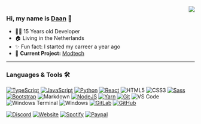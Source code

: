 <h1 align="center" style="display:none;"></h1>

<img align="right" src="https://github-readme-stats.vercel.app/api?username=DaanGamesDG&hide_border=true&hide_rank=true&show_icons=true&theme=dark&title_color=ffffff&hide_border=true&locale=en">

### Hi, my name is [Daan][website] 👋

- 👨‍💻 15 Years old Developer
- 🏠 Living in the Netherlands
- ✨ Fun fact: I started my carreer a year ago
- 🚧 **Current Project:** [Modtech](https://modtech.app)  

---



### Languages & Tools 🛠

[![TypeScript](https://img.shields.io/badge/-TypeScript-2F74C0?style=flat-square&logo=typescript&logoColor=fff)](https://www.typescriptlang.org/)
[![JavaScript](https://img.shields.io/badge/-JavaScript-EFD81D?style=flat-square&logo=javascript&logoColor=000)](https://www.javascript.com/)
[![Python](http://img.shields.io/badge/-Python-3776AB?style=flat-square&logo=python&logoColor=fff)](https://www.python.org/)
[![React](https://img.shields.io/badge/-React-61DAFB?style=flat-square&logo=react&logoColor=fff)](https://reactjs.org/)
![HTML5](https://img.shields.io/badge/-HTML5-%23E44D27?style=flat-square&logo=html5&logoColor=fff)
![CSS3](https://img.shields.io/badge/-CSS3-%231572B6?style=flat-square&logo=css3)
[![Sass](https://img.shields.io/badge/-Sass-%23CC6699?style=flat-square&logo=sass&logoColor=fff)](https://sass-lang.com/)
[![Bootstrap](https://img.shields.io/badge/-Bootstrap-563D7C?style=flat-square&logo=Bootstrap&logoColor=fff)](https://getbootstrap.com/)
![Markdown](https://img.shields.io/badge/-Markdown-000000?style=flat-square&logo=markdown)
[![NodeJS](https://img.shields.io/badge/-NodeJS-339933?style=flat-square&logo=Node.js&logoColor=fff)](https://nodejs.org/en/)
[![Yarn](https://img.shields.io/badge/-Yarn-2A8BB9?style=flat-square&logo=yarn&logoColor=fff)](https://yarnpkg.com/)
[![Git](https://img.shields.io/badge/-Git-%23F05032?style=flat-square&logo=git&logoColor=fff)](https://git-scm.com/)
![VS Code](http://img.shields.io/badge/-VS%20Code-007ACC?style=flat-square&logo=visual-studio-code&logoColor=fff)
![Windows Terminal](https://img.shields.io/badge/-Terminal-444444?style=flat-square&logo=windows-terminal&logoColor=fff)
![Windows](http://img.shields.io/badge/-Windows-0078D6?style=flat-square&logo=windows&logoColor=fff)
[![GitLab](https://img.shields.io/badge/-GitLab-FCA121?style=flat-square&logo=gitlab)](https://gitlab.com/DaanGamesDG)
[![GitHub](https://img.shields.io/badge/-GitHub-181717?style=flat-square&logo=github)](https://github.com/DaanGamesDG)

[![Discord](http://img.shields.io/badge/-Discord-7F91D1?style=flat-square&logo=discord&logoColor=fff)](https://discord.com/users/304986851310043136)
[![Website](http://img.shields.io/badge/-Website-242222?style=flat-square&logo=powershell&logoColor=fff)][website]
[![Spotify](http://img.shields.io/badge/-Spotify-1ED760?style=flat-square&logo=spotify&logoColor=fff)][Spotify]
[![Paypal](http://img.shields.io/badge/-Paypal-008DDA?style=flat-square&logo=paypal&logoColor=fff)][Paypal]

<h1 align="center" style="display:none;"></h1>



[website]: https://daangamesdg.wtf/
[Paypal]: https://paypal.me/daangamesdg
[Spotify]: https://open.spotify.com/user/6nr1zh50k37y29kv2usi6q9wt
